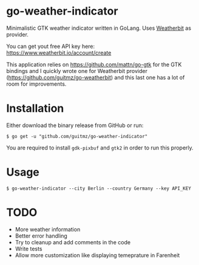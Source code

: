 # go-weather-indicator
Minimalistic GTK weather indicator written in GoLang. Uses [Weatherbit](https://www.weatherbit.io) as provider. 

You can get yout free API key here: https://www.weatherbit.io/account/create

This application relies on https://github.com/mattn/go-gtk for the GTK bindings and I quickly wrote one for Weatherbit provider (https://github.com/guitmz/go-weatherbit) and this last one has a lot of room for improvements.

# Installation
Either download the binary release from GitHub or run:

`$ go get -u "github.com/guitmz/go-weather-indicator"`

You are required to install `gdk-pixbuf` and `gtk2` in order to run this properly.

# Usage
`$ go-weather-indicator --city Berlin --country Germany --key API_KEY`

# TODO
- More weather information
- Better error handling
- Try to cleanup and add comments in the code
- Write tests
- Allow more customization like displaying temeprature in Farenheit
